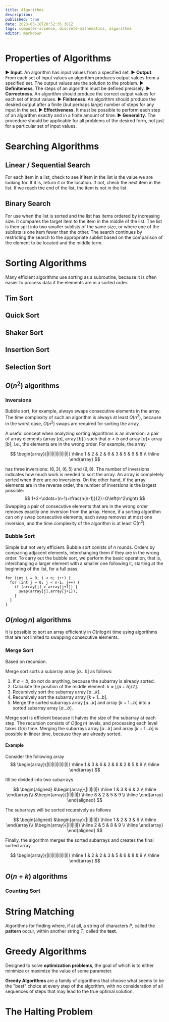```yaml
---
title: Algorithms
description: 
published: true
date: 2023-03-18T20:52:35.381Z
tags: computer-science, discrete-mathematics, algorithms
editor: markdown
---
```


# Properties of Algorithms
▶ **Input**. An algorithm has input values from a specified set.
▶ **Output**. From each set of input values an algorithm produces output values from a specified
set. The output values are the solution to the problem.
▶ **Definiteness**. The steps of an algorithm must be defined precisely.
▶ **Correctness**. An algorithm should produce the correct output values for each set of input
values.
▶ **Finiteness**. An algorithm should produce the desired output after a finite (but perhaps
large) number of steps for any input in the set.
▶ **Effectiveness**. It must be possible to perform each step of an algorithm exactly and in a
finite amount of time.
▶ **Generality**. The procedure should be applicable for all problems of the desired form, not
just for a particular set of input values.

# Searching Algorithms

## Linear / Sequential Search
For each item in a list, check to see if item in the list is the value we are looking for. If it is, return it or the location. If not, check the next item in the list. If we reach the end of the list, the item is not in the list.

## Binary Search
For use when the list is sorted and the list has items ordered by increasing size. It compares the target item to the item in the middle of the list. The list is then split into two smaller sublists of the same size, or where one of the sublists is one item fewer than the other. The search continues by restricting the search to the appropriate sublist based on the comparison of the element to be located and the middle term.

# Sorting Algorithms
Many efficient algorithms use sorting as a subroutine, because it is often easier to process data if the elements are in a sorted order. 
## Tim Sort
## Quick Sort
## Shaker Sort
## Insertion Sort

## Selection Sort
## $O\left(n^2\right)$ algorithms
### Inversions
Bubble sort, for example, always swaps consecutive elements in the array. The time complexity of such an algorithm is always at least $O(n^2)$, because in the worst case, $O(n^2)$ swaps are required for sorting the array.

A useful concept when analyzing sorting algorithms is an inversion: a pair of array elements (array $[a]$, array $[b]$ ) such that $a<b$ and array $[a]>$ array $[b]$, i.e., the elements are in the wrong order. For example, the array

$$
\begin{array}{|l|l|l|l|l|l|l|l|}
\hline 1 & 2 & 2 & 6 & 3 & 5 & 9 & 8 \\
\hline
\end{array}
$$

has three inversions: $(6,3),(6,5)$ and $(9,8)$. The number of inversions indicates how much work is needed to sort the array. An array is completely sorted when there are no inversions. On the other hand, if the array elements are in the reverse order, the number of inversions is the largest possible:
$$
1+2+\cdots+(n-1)=\frac{n(n-1)}{2}=O\left(n^2\right)
$$
Swapping a pair of consecutive elements that are in the wrong order removes exactly one inversion from the array. Hence, if a sorting algorithm can only swap consecutive elements, each swap removes at most one inversion, and the time complexity of the algorithm is at least $O\left(n^2\right)$.



### Bubble Sort 

Simple but not very efficient. Bubble sort conists of $n$ rounds. Orders by comparing adjacent elements, interchanging them if they are in the wrong order. 
To carry out the bubble sort, we
perform the basic operation, that is, interchanging a larger element with a smaller one following
it, starting at the beginning of the list, for a full pass.
```
for (int i = 0; i < n; i++) {
  for (int j = 0; j < n-1; j++) {
    if (array[j] > array[j+1]) {
      swap(array[j],array[j+1]);
    }
  }
}
```

## $O(n \log n)$ algorithms
It is possible to sort an array efficiently in $O(n \log n)$ time using algorithms that are not limited to swapping consecutive elements.
### Merge Sort
Based on recursion. 

Merge sort sorts a subarray array $[a \ldots b]$ as follows:
1. If $a=b$, do not do anything, because the subarray is already sorted.
2. Calculate the position of the middle element: $k=\lfloor(a+b) / 2\rfloor$.
3. Recursively sort the subarray array $[a \ldots k]$.
4. Recursively sort the subarray array $[k+1 \ldots b]$.
5. Merge the sorted subarrays array $[a \ldots k]$ and array $[k+1 \ldots b]$ into a sorted subarray array $[a \ldots b]$.

Merge sort is efficient beacuse it halves the size of the subarray at each step. The recursion consists of $O(\log n)$ levels, and processing each level takes $O(n)$ time. Merging the subarrays array $[a \ldots k]$ and array $[k+1 \ldots b]$ is possible in linear time, because they are already sorted.

#### Example
Consider the following array 
$$
\begin{array}{|l|l|l|l|l|l|l|l|}
\hline 1 & 3 & 6 & 2 & 8 & 2 & 5 & 9 \\
\hline
\end{array}
$$

Itll be divided into two subarrays

$$
\begin{aligned}
&\begin{array}{|l|l|l|l|}
\hline 1 & 3 & 6 & 2 \\
\hline
\end{array}\\
&\begin{array}{|l|l|l|l|}
\hline 8 & 2 & 5 & 9 \\
\hline
\end{array}
\end{aligned}
$$

The subarrays will be sorted recursively as follows 

$$
\begin{aligned}
&\begin{array}{|l|l|l|l|}
\hline 1 & 2 & 3 & 6 \\
\hline
\end{array}\\
&\begin{array}{|l|l|l|l|}
\hline 2 & 5 & 8 & 9 \\
\hline
\end{array}
\end{aligned}
$$

Finally, the algorithm merges the sorted subarrays and creates the final sorted array. 

$$
\begin{array}{|l|l|l|l|l|l|l|l|}
\hline 1 & 2 & 2 & 3 & 5 & 6 & 8 & 9 \\
\hline
\end{array}
$$

## $O(n+k)$ algorithms
### Counting Sort


# String Matching
Algorithms for finding where, if at all, a string of characters $P$, called the **pattern** occur, within another string $T$, called the **text**.

# Greedy Algorithms
Designed to solve **optimization problems**, the goal of which is to either minimize or maximize the value of some parameter. 

**Greedy Algorithms** are a family of algorithms that choose what seems to be the "best" choice at every step of the algorithm, with no consideration of all sequences of steps that may lead to the true optimal solution.


# The Halting Problem
